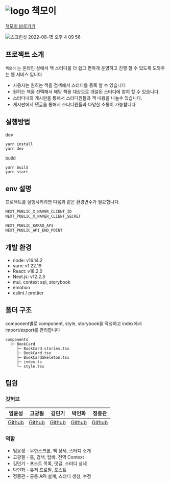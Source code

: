 # ![logo](https://user-images.githubusercontent.com/50919342/184589926-0e475e24-0e7b-4e9e-a68f-f0d9cc06e6a8.png)  책모이

[책모이 바로가기](https://app.checkmoi.ga/)

![스크린샷 2022-08-15 오후 4 09 56](https://user-images.githubusercontent.com/50919342/184591672-6dc3e88b-b4f1-4e85-8d4d-2025b2e44fdd.png)

## 프로젝트 소개

`책모이` 는 온라인 상에서 책 스터디를 더 쉽고 편하게 운영하고 진행 할 수 있도록 도와주는 웹 서비스 입니다
- 사용자는 원하는 책을 검색해서 스터디를 등록 할 수 있습니다
- 원하는 책을 선택해서 해당 책을 대상으로 개설된 스터디에 참여 할 수 있습니다.
- 스터디내의 게시판을 통해서 스터디원들과 책 내용을 나눌수 있습니다.
- 게시판에서 댓글을 통해서 스티디원들과 다양한 소통이 가능합니다

## 실행방법
dev
```
yarn install
yarn dev
```

build
```
yarn build
yarn start
```

## env 설명
프로젝트를 실행시키려면 다음과 같은 환경변수가 필요합니다.

```jsx
NEXT_PUBLIC_X_NAVER_CLIENT_ID
NEXT_PUBLIC_X_NAVER_CLIENT_SECRET

NEXT_PUBLIC_KAKAO_API
NEXT_PUBLIC_API_END_POINT
```

## 개발 환경
- node: v16.14.2
- yarn: v1.22.19
- React: v18.2.0
- Next.js: v12.2.3
- mui, context api, storybook
- emotion
- eslint / prettier

## 폴더 구조
component별로 component, style, storybook을 작성하고 index에서 import/export를 관리합니다

```
components
  ├─ BookCard
     ├─ BookCard.stories.tsx
     ├─ BookCard.tsx
     ├─ BookCardSkeleton.tsx
     ├─ index.ts
     └─ style.tsx
```

## 팀원

### 깃허브

|엄윤성|고광필|김민기|박인화|정종관|
|-|-|-|-|-|
|[Github](https://github.com/blacktoast)|[Github](https://github.com/feel0321)|[Github](https://github.com/93minki)|[Github](https://github.com/parkinhwa)| [Github](https://github.com/devBuzz142)| 

### 역할
- 엄윤성 - 무한스크롤, 책 상세, 스터디 소개
- 고광필 - 홈, 검색, 탑바, 전역 Context
- 김민기 - 포스트 목록, 댓글, 스터디 상세
- 박인화 - 유저 프로필, 포스트
- 정종관 - 공통 API 설계, 스터디 생성, 수정
